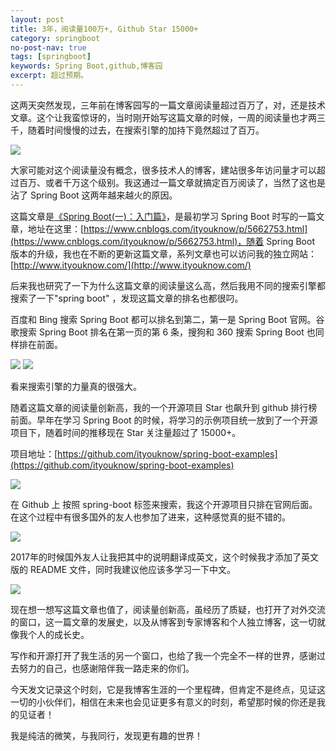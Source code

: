 ```yaml
---
layout: post
title: 3年，阅读量100万+, Github Star 15000+
category: springboot
no-post-nav: true
tags: [springboot]
keywords: Spring Boot,github,博客园
excerpt: 超过预期。
---
```


这两天突然发现，三年前在博客园写的一篇文章阅读量超过百万了，对，还是技术文章。这个让我蛮惊讶的，当时刚开始写这篇文章的时候，一周的阅读量也才两三千，随着时间慢慢的过去，在搜索引擎的加持下竟然超过了百万。

![](http://favorites.ren/assets/images/2019/springboot/million01.jpg)

大家可能对这个阅读量没有概念，很多技术人的博客，建站很多年访问量才可以超过百万、或者千万这个级别。我这通过一篇文章就搞定百万阅读了，当然了这也是沾了 Spring Boot 这两年越来越火的原因。

这篇文章是[《Spring Boot(一)：入门篇》](https://www.cnblogs.com/ityouknow/p/5662753.html)，是最初学习 Spring Boot 时写的一篇文章，地址在这里：[https://www.cnblogs.com/ityouknow/p/5662753.html](https://www.cnblogs.com/ityouknow/p/5662753.html)，随着 Spring Boot 版本的升级，我也在不断的更新这篇文章，系列文章也可以访问我的独立网站：[http://www.ityouknow.com/](http://www.ityouknow.com/)

后来我也研究了一下为什么这篇文章的阅读量这么高，然后我用不同的搜索引擎都搜索了一下"spring boot" ，发现这篇文章的排名也都很叼。

百度和 Bing 搜索 Spring Boot  都可以排名到第二，第一是 Spring Boot 官网。谷歌搜索 Spring Boot 排名在第一页的第 6 条，搜狗和 360 搜索 Spring Boot 也同样排在前面。

![](http://favorites.ren/assets/images/2019/springboot/million02.jpg)
![](http://favorites.ren/assets/images/2019/springboot/million03.jpg)

看来搜索引擎的力量真的很强大。

随着这篇文章的阅读量创新高，我的一个开源项目 Star 也飙升到 github 排行榜前面。早年在学习 Spring Boot 的时候，将学习的示例项目统一放到了一个开源项目下，随着时间的推移现在 Star 关注量超过了 15000+。

项目地址：[https://github.com/ityouknow/spring-boot-examples](https://github.com/ityouknow/spring-boot-examples)

![](http://favorites.ren/assets/images/2019/springboot/million04.jpg)

在 Github 上 按照 spring-boot 标签来搜索，我这个开源项目只排在官网后面。在这个过程中有很多国外的友人也参加了进来，这种感觉真的挺不错的。

![](http://favorites.ren/assets/images/2019/springboot/million05.jpg)

2017年的时候国外友人让我把其中的说明翻译成英文，这个时候我才添加了英文版的 README 文件，同时我建议他应该多学习一下中文。

![](http://favorites.ren/assets/images/2019/springboot/million06.jpg)

现在想一想写这篇文章也值了，阅读量创新高，虽经历了质疑，也打开了对外交流的窗口，这一篇文章的发展史，以及从博客到专家博客和个人独立博客，这一切就像我个人的成长史。

写作和开源打开了我生活的另一个窗口，也给了我一个完全不一样的世界，感谢过去努力的自己，也感谢陪伴我一路走来的你们。

今天发文记录这个时刻，它是我博客生涯的一个里程碑，但肯定不是终点，见证这一切的小伙伴们，相信在未来也会见证更多有意义的时刻，希望那时候的你还是我的见证者！

我是纯洁的微笑，与我同行，发现更有趣的世界！

